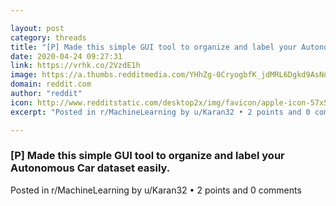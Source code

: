 ```yaml
---

layout: post
category: threads
title: "[P] Made this simple GUI tool to organize and label your Autonomous Car dataset easily."
date: 2020-04-24 09:27:31
link: https://vrhk.co/2VzdE1h
image: https://a.thumbs.redditmedia.com/YHhZg-0CryogbfK_jdMRL6Dgkd9AsNnvLx-nHwdRq50.jpg
domain: reddit.com
author: "reddit"
icon: http://www.redditstatic.com/desktop2x/img/favicon/apple-icon-57x57.png
excerpt: "Posted in r/MachineLearning by u/Karan32 • 2 points and 0 comments"

---
```


### [P] Made this simple GUI tool to organize and label your Autonomous Car dataset easily.

Posted in r/MachineLearning by u/Karan32 • 2 points and 0 comments